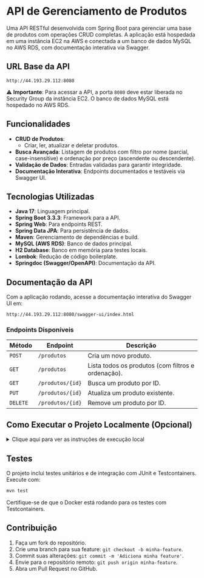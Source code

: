 # API de Gerenciamento de Produtos

Uma API RESTful desenvolvida com Spring Boot para gerenciar uma base de produtos com operações CRUD completas. A aplicação está hospedada em uma instância EC2 na AWS e conectada a um banco de dados MySQL no AWS RDS, com documentação interativa via Swagger.

## URL Base da API

```
http://44.193.29.112:8080
```

⚠️ **Importante**: Para acessar a API, a porta `8080` deve estar liberada no Security Group da instância EC2. O banco de dados MySQL está hospedado no AWS RDS.

## Funcionalidades

- **CRUD de Produtos**:
  - Criar, ler, atualizar e deletar produtos.
- **Busca Avançada**: Listagem de produtos com filtro por nome (parcial, case-insensitive) e ordenação por preço (ascendente ou descendente).
- **Validação de Dados**: Entradas validadas para garantir integridade.
- **Documentação Interativa**: Endpoints documentados e testáveis via Swagger UI.

## Tecnologias Utilizadas

- **Java 17**: Linguagem principal.
- **Spring Boot 3.3.3**: Framework para a API.
- **Spring Web**: Para endpoints REST.
- **Spring Data JPA**: Para persistência de dados.
- **Maven**: Gerenciamento de dependências e build.
- **MySQL (AWS RDS)**: Banco de dados principal.
- **H2 Database**: Banco em memória para testes locais.
- **Lombok**: Redução de código boilerplate.
- **Springdoc (Swagger/OpenAPI)**: Documentação da API.

## Documentação da API

Com a aplicação rodando, acesse a documentação interativa do Swagger UI em:

```
http://44.193.29.112:8080/swagger-ui/index.html
```

### Endpoints Disponíveis

| Método   | Endpoint              | Descrição                                   |
|----------|-----------------------|---------------------------------------------|
| `POST`   | `/produtos`           | Cria um novo produto.                      |
| `GET`    | `/produtos`           | Lista todos os produtos (com filtros e ordenação). |
| `GET`    | `/produtos/{id}`      | Busca um produto por ID.                   |
| `PUT`    | `/produtos/{id}`      | Atualiza um produto existente.             |
| `DELETE` | `/produtos/{id}`      | Remove um produto por ID.                  |

## Como Executar o Projeto Localmente (Opcional)

<details>
<summary>Clique aqui para ver as instruções de execução local</summary>

### Pré-requisitos

- **JDK 17** ou superior.
- **Apache Maven 3.8** ou superior.
- **MySQL Server** local (ou Docker com imagem MySQL).

### Configuração

Crie um banco de dados MySQL local (ex.: `db_produtos`) e configure as credenciais no arquivo `src/main/resources/application.properties`:

```properties
spring.datasource.url=jdbc:mysql://localhost:3306/db_produtos
spring.datasource.username=seu_usuario
spring.datasource.password=sua_senha
spring.jpa.hibernate.ddl-auto=update
```

### Passos para Execução

1. **Clone o repositório**:
   ```bash
   git clone https://github.com/kaikinattandossantos/Neurotech_Projeto.git
   cd Neurotech_Projeto_Projeto/demo
   ```

2. **Construa o projeto**:
   O comando abaixo compila o código, executa testes e gera o arquivo `.jar`:
   ```bash
   mvn clean install
   ```

3. **Execute a aplicação**:
   ```bash
   java -jar target/demo-0.0.1-SNAPSHOT.jar
   ```

   A API estará disponível em `http://localhost:8080`.

</details>

## Testes

O projeto inclui testes unitários e de integração com JUnit e Testcontainers. Execute com:
```bash
mvn test
```

Certifique-se de que o Docker está rodando para os testes com Testcontainers.

## Contribuição

1. Faça um fork do repositório.
2. Crie uma branch para sua feature: `git checkout -b minha-feature`.
3. Commit suas alterações: `git commit -m 'Adiciona minha feature'`.
4. Envie para o repositório remoto: `git push origin minha-feature`.
5. Abra um Pull Request no GitHub.

